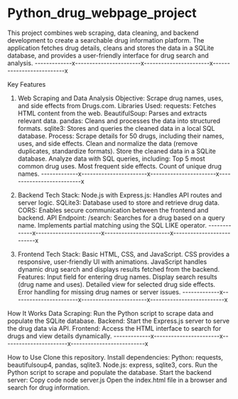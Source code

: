 # Python_drug_webpage_project
This project combines web scraping, data cleaning, and backend development to create a searchable drug information platform. The application fetches drug details, cleans and stores the data in a SQLite database, and provides a user-friendly interface for drug search and analysis.
-------------x-----------------------x-----------------------x--------------------------x




Key Features
1. Web Scraping and Data Analysis
Objective: Scrape drug names, uses, and side effects from Drugs.com.
Libraries Used:
requests: Fetches HTML content from the web.
BeautifulSoup: Parses and extracts relevant data.
pandas: Cleans and processes the data into structured formats.
sqlite3: Stores and queries the cleaned data in a local SQL database.
Process:
Scrape details for 50 drugs, including their names, uses, and side effects.
Clean and normalize the data (remove duplicates, standardize formats).
Store the cleaned data in a SQLite database.
Analyze data with SQL queries, including:
Top 5 most common drug uses.
Most frequent side effects.
Count of unique drug names.
-------------x-----------------------x-----------------------x--------------------------x


   
2. Backend
Tech Stack:
Node.js with Express.js: Handles API routes and server logic.
SQLite3: Database used to store and retrieve drug data.
CORS: Enables secure communication between the frontend and backend.
API Endpoint:
/search: Searches for a drug based on a query name. Implements partial matching using the SQL LIKE operator.
-------------x-----------------------x-----------------------x--------------------------x


   
3. Frontend
Tech Stack:
Basic HTML, CSS, and JavaScript.
CSS provides a responsive, user-friendly UI with animations.
JavaScript handles dynamic drug search and displays results fetched from the backend.
Features:
Input field for entering drug names.
Display search results (drug name and uses).
Detailed view for selected drug side effects.
Error handling for missing drug names or server issues.
-------------x-----------------------x-----------------------x--------------------------x


   
How It Works
Data Scraping:
Run the Python script to scrape data and populate the SQLite database.
Backend:
Start the Express.js server to serve the drug data via API.
Frontend:
Access the HTML interface to search for drugs and view details dynamically.
-------------x-----------------------x-----------------------x--------------------------x

   
How to Use
Clone this repository.
Install dependencies:
Python: requests, beautifulsoup4, pandas, sqlite3.
Node.js: express, sqlite3, cors.
Run the Python script to scrape and populate the database.
Start the backend server:
Copy code
node server.js
Open the index.html file in a browser and search for drug information.
